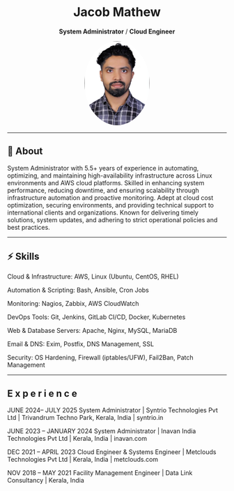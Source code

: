 <div align="center">

# Jacob Mathew  
**System Administrator** / **Cloud Engineer**

<img src="assets/profile.jpg" alt="Profile" width="150" style="border-radius:50%;" />

---

</div>

## 🧑 About
System Administrator with 5.5+ years of experience in automating, optimizing, and maintaining high-availability infrastructure across Linux environments and AWS cloud platforms. Skilled in enhancing system performance, reducing downtime, and ensuring scalability through infrastructure automation and proactive monitoring. Adept at cloud cost optimization, securing environments, and providing technical support to
international clients and organizations. Known for delivering timely solutions, system updates, and adhering to strict operational policies and best practices.

---

## ⚡ Skills
Cloud & Infrastructure: AWS, Linux (Ubuntu, CentOS, RHEL)

Automation & Scripting: Bash, Ansible, Cron Jobs

Monitoring: Nagios, Zabbix, AWS CloudWatch

DevOps Tools: Git, Jenkins, GitLab CI/CD, Docker, Kubernetes

Web & Database Servers: Apache, Nginx, MySQL, MariaDB

Email & DNS: Exim, Postfix, DNS Management, SSL

Security: OS Hardening, Firewall (iptables/UFW), Fail2Ban, Patch Management

---

## E x p e r i e n c e
JUNE 2024– JULY 2025
System Administrator | Syntrio Technologies Pvt Ltd | Trivandrum Techno Park, Kerala, India | syntrio.in

JUNE 2023 – JANUARY 2024
System Administrator | Inavan India Technologies Pvt Ltd | Kerala, India | inavan.com

DEC 2021 – APRIL 2023
Cloud Engineer & Systems Engineer | Metclouds Technologies Pvt Ltd | Kerala, India | metclouds.com

NOV 2018 – MAY 2021
Facility Management Engineer | Data Link Consultancy | Kerala, India

